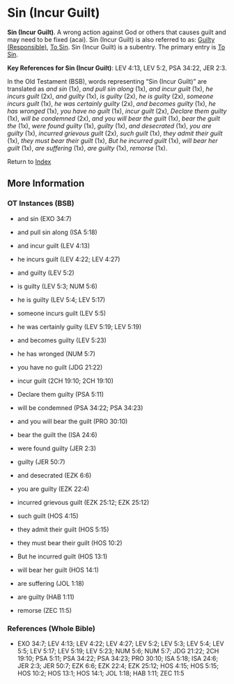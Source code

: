 # Sin (Incur Guilt)
**Sin (Incur Guilt)**. 
A wrong action against God or others that causes guilt and may need to be fixed (acai). 
Sin (Incur Guilt) is also referred to as: 
[Guilty (Responsible)](Guilty.md), [To Sin](Sin.md). 
Sin (Incur Guilt) is a subentry. The primary entry is 
[To Sin](Sin.md). 


**Key References for Sin (Incur Guilt)**: 
LEV 4:13, LEV 5:2, PSA 34:22, JER 2:3. 


In the Old Testament (BSB), words representing “Sin (Incur Guilt)” are translated as 
*and sin* (1x), *and pull sin along* (1x), *and incur guilt* (1x), *he incurs guilt* (2x), *and guilty* (1x), *is guilty* (2x), *he is guilty* (2x), *someone incurs guilt* (1x), *he was certainly guilty* (2x), *and becomes guilty* (1x), *he has wronged* (1x), *you have no guilt* (1x), *incur guilt* (2x), *Declare them guilty* (1x), *will be condemned* (2x), *and you will bear the guilt* (1x), *bear the guilt the* (1x), *were found guilty* (1x), *guilty* (1x), *and desecrated* (1x), *you are guilty* (1x), *incurred grievous guilt* (2x), *such guilt* (1x), *they admit their guilt* (1x), *they must bear their guilt* (1x), *But he incurred guilt* (1x), *will bear her guilt* (1x), *are suffering* (1x), *are guilty* (1x), *remorse* (1x). 




Return to [Index](00-Index.md)

## More Information

### OT Instances (BSB)

* and sin (EXO 34:7)

* and pull sin along (ISA 5:18)

* and incur guilt (LEV 4:13)

* he incurs guilt (LEV 4:22; LEV 4:27)

* and guilty (LEV 5:2)

* is guilty (LEV 5:3; NUM 5:6)

* he is guilty (LEV 5:4; LEV 5:17)

* someone incurs guilt (LEV 5:5)

* he was certainly guilty (LEV 5:19; LEV 5:19)

* and becomes guilty (LEV 5:23)

* he has wronged (NUM 5:7)

* you have no guilt (JDG 21:22)

* incur guilt (2CH 19:10; 2CH 19:10)

* Declare them guilty (PSA 5:11)

* will be condemned (PSA 34:22; PSA 34:23)

* and you will bear the guilt (PRO 30:10)

* bear the guilt the (ISA 24:6)

* were found guilty (JER 2:3)

* guilty (JER 50:7)

* and desecrated (EZK 6:6)

* you are guilty (EZK 22:4)

* incurred grievous guilt (EZK 25:12; EZK 25:12)

* such guilt (HOS 4:15)

* they admit their guilt (HOS 5:15)

* they must bear their guilt (HOS 10:2)

* But he incurred guilt (HOS 13:1)

* will bear her guilt (HOS 14:1)

* are suffering (JOL 1:18)

* are guilty (HAB 1:11)

* remorse (ZEC 11:5)



### References (Whole Bible)

* EXO 34:7; LEV 4:13; LEV 4:22; LEV 4:27; LEV 5:2; LEV 5:3; LEV 5:4; LEV 5:5; LEV 5:17; LEV 5:19; LEV 5:23; NUM 5:6; NUM 5:7; JDG 21:22; 2CH 19:10; PSA 5:11; PSA 34:22; PSA 34:23; PRO 30:10; ISA 5:18; ISA 24:6; JER 2:3; JER 50:7; EZK 6:6; EZK 22:4; EZK 25:12; HOS 4:15; HOS 5:15; HOS 10:2; HOS 13:1; HOS 14:1; JOL 1:18; HAB 1:11; ZEC 11:5



